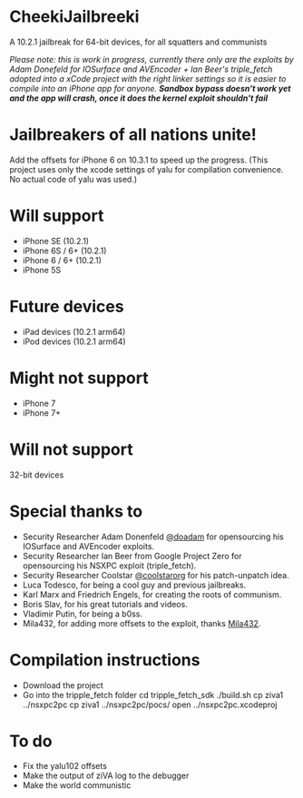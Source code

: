 # CheekiJailbreeki
A 10.2.1 jailbreak for 64-bit devices, for all squatters and communists

*Please note: this is work in progress, currently there only are the exploits by Adam Donefeld for IOSurface and AVEncoder + Ian Beer's triple_fetch adopted into a xCode project with the right linker settings so it is easier to compile into an iPhone app for anyone. **Sandbox bypass doesn't work yet and the app will crash, once it does the kernel exploit shouldn't fail***

# Jailbreakers of all nations unite!
Add the offsets for iPhone 6 on 10.3.1 to speed up the progress.
(This project uses only the xcode settings of yalu for compilation convenience. No actual code of yalu was used.)


# Will support
- iPhone SE (10.2.1)
- iPhone 6S / 6+ (10.2.1)
- iPhone 6 / 6+ (10.2.1)
- iPhone 5S


# Future devices
- iPad devices (10.2.1 arm64)
- iPod devices (10.2.1 arm64)

# Might not support
- iPhone 7
- iPhone 7+

# Will not support
32-bit devices

# Special thanks to
- Security Researcher Adam Donenfeld [@doadam](http://twitter.com/doadam) for opensourcing his IOSurface and AVEncoder exploits.
- Security Researcher Ian Beer from Google Project Zero for opensourcing his NSXPC exploit (triple_fetch).
- Security Researcher Coolstar [@coolstarorg](http://twitter.com/coolstarorg) for his patch-unpatch idea.
- Luca Todesco, for being a cool guy and previous jailbreaks.
- Karl Marx and Friedrich Engels, for creating the roots of communism.
- Boris Slav, for his great tutorials and videos.
- Vladimir Putin, for being a b0ss.
- Mila432, for adding more offsets to the exploit, thanks [Mila432](http://github.com/mila432/).

# Compilation instructions
- Download the project
- Go into the tripple_fetch folder
cd tripple_fetch_sdk
./build.sh
cp ziva1 ../nsxpc2pc
cp ziva1 ../nsxpc2pc/pocs/
open ../nsxpc2pc.xcodeproj

# To do
- Fix the yalu102 offsets
- Make the output of ziVA log to the debugger
- Make the world communistic 
